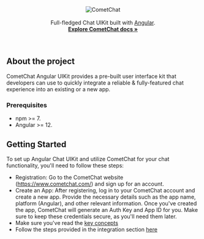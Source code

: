<div align="center">
<img alt="CometChat" src="https://avatars2.githubusercontent.com/u/45484907?s=200&v=4" alt="CometChat" />
</div>
<br>
<div align="center">Full-fledged Chat UIKit built with <a href="https://angular.io/">Angular</a>. </div>
<div align="center">
  <a href="https://www.cometchat.com/docs/angular-uikit-beta/overview"><strong>Explore CometChat docs »</strong></a>
</div>
<br />
<br />


## About the project
CometChat Angular UIKit provides a pre-built user interface kit that developers can use to quickly integrate a reliable & fully-featured chat experience into an existing or a new  app.<br />

### Prerequisites
- npm >= 7.
- Angular >= 12.

## Getting Started
To set up Angular Chat UIKit and utilize CometChat for your chat functionality, you'll need to follow these steps:
- Registration: Go to the CometChat website (https://www.cometchat.com/) and sign up for an account.
- Create an App: After registering, log in to your CometChat account and create a new app. Provide the necessary details such as the app name, platform (Angular), and other relevant information. Once you've created the app, CometChat will generate an Auth Key and App ID for you. Make sure to keep these credentials secure, as you'll need them later.
- Make sure you've read the [key concepts](https://www.cometchat.com/docs/angular-uikit-beta/key-concepts)
- Follow the steps provided in the integration section [here](https://www.cometchat.com/docs/angular-uikit-beta/integration#getting-started)
